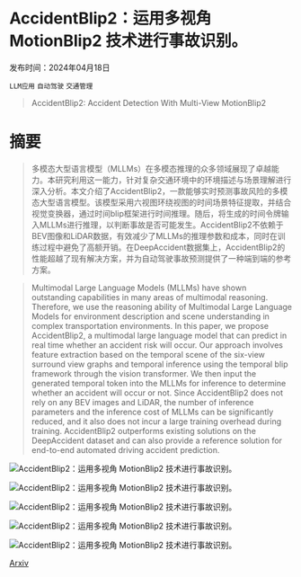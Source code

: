 # AccidentBlip2：运用多视角 MotionBlip2 技术进行事故识别。

发布时间：2024年04月18日

`LLM应用` `自动驾驶` `交通管理`

> AccidentBlip2: Accident Detection With Multi-View MotionBlip2

# 摘要

> 多模态大型语言模型（MLLMs）在多模态推理的众多领域展现了卓越能力。本研究利用这一能力，针对复杂交通环境中的环境描述与场景理解进行深入分析。本文介绍了AccidentBlip2，一款能够实时预测事故风险的多模态大型语言模型。该模型采用六视图环绕视图的时间场景特征提取，并结合视觉变换器，通过时间blip框架进行时间推理。随后，将生成的时间令牌输入MLLMs进行推理，以判断事故是否可能发生。AccidentBlip2不依赖于BEV图像和LiDAR数据，有效减少了MLLMs的推理参数和成本，同时在训练过程中避免了高额开销。在DeepAccident数据集上，AccidentBlip2的性能超越了现有解决方案，并为自动驾驶事故预测提供了一种端到端的参考方案。

> Multimodal Large Language Models (MLLMs) have shown outstanding capabilities in many areas of multimodal reasoning. Therefore, we use the reasoning ability of Multimodal Large Language Models for environment description and scene understanding in complex transportation environments. In this paper, we propose AccidentBlip2, a multimodal large language model that can predict in real time whether an accident risk will occur. Our approach involves feature extraction based on the temporal scene of the six-view surround view graphs and temporal inference using the temporal blip framework through the vision transformer. We then input the generated temporal token into the MLLMs for inference to determine whether an accident will occur or not. Since AccidentBlip2 does not rely on any BEV images and LiDAR, the number of inference parameters and the inference cost of MLLMs can be significantly reduced, and it also does not incur a large training overhead during training. AccidentBlip2 outperforms existing solutions on the DeepAccident dataset and can also provide a reference solution for end-to-end automated driving accident prediction.

![AccidentBlip2：运用多视角 MotionBlip2 技术进行事故识别。](../../../paper_images/2404.12149/x1.png)

![AccidentBlip2：运用多视角 MotionBlip2 技术进行事故识别。](../../../paper_images/2404.12149/x2.png)

![AccidentBlip2：运用多视角 MotionBlip2 技术进行事故识别。](../../../paper_images/2404.12149/x3.png)

![AccidentBlip2：运用多视角 MotionBlip2 技术进行事故识别。](../../../paper_images/2404.12149/x4.png)

![AccidentBlip2：运用多视角 MotionBlip2 技术进行事故识别。](../../../paper_images/2404.12149/x5.png)

[Arxiv](https://arxiv.org/abs/2404.12149)